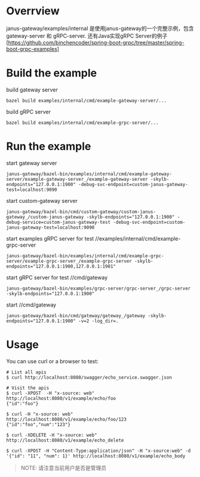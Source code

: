 # Overrview

janus-gateway/examples/internal 是使用janus-gateway的一个完整示例，包含gateway-server 和 gRPC-server. 还有Java实现gRPC Server的例子 [https://github.com/binchencoder/spring-boot-grpc/tree/master/spring-boot-grpc-examples]

# Build the example

build gateway server
```
bazel build examples/internal/cmd/example-gateway-server/... 
```

build gRPC server
```
bazel build examples/internal/cmd/example-grpc-server/...
```

# Run the example

start gateway server
```shell
janus-gateway/bazel-bin/examples/internal/cmd/example-gateway-server/example-gateway-server_/example-gateway-server -skylb-endpoints="127.0.0.1:1900" -debug-svc-endpoint=custom-janus-gateway-test=localhost:9090
```

start custom-gateway server
```shell
janus-gateway/bazel-bin/cmd/custom-gateway/custom-janus-gateway_/custom-janus-gateway -skylb-endpoints="127.0.0.1:1900" -debug-service=custom-janus-gateway-test -debug-svc-endpoint=custom-janus-gateway-test=localhost:9090
```

start examples gRPC server for test //examples/internal/cmd/example-grpc-server
```shell
janus-gateway/bazel-bin/examples/internal/cmd/example-grpc-server/example-grpc-server_/example-grpc-server -skylb-endpoints="127.0.0.1:1900,127.0.0.1:1901"
```

start gRPC server for test //cmd/gateway
```shell
janus-gateway/bazel-bin/examples/grpc-server/grpc-server_/grpc-server -skylb-endpoints="127.0.0.1:1900"
```

start //cmd/gateway
```shell
janus-gateway/bazel-bin/cmd/gateway/gateway_/gateway -skylb-endpoints="127.0.0.1:1900" -v=2 -log_dir=.
```

# Usage

You can use curl or a browser to test:
```
# List all apis
$ curl http://localhost:8080/swagger/echo_service.swagger.json

# Visit the apis
$ curl -XPOST  -H "x-source: web" http://localhost:8080/v1/example/echo/foo
{"id":"foo"}

$ curl -H "x-source: web"  http://localhost:8080/v1/example/echo/foo/123
{"id":"foo","num":"123"}

$ curl -XDELETE -H "x-source: web"  http://localhost:8080/v1/example/echo_delete

$ curl -XPOST -H "Content-Type:application/json" -H "x-source:web" -d '{"id": "11", "num": 1}' http://localhost:8080/v1/example/echo_body
```

> NOTE: 请注意当前用户是否是管理员